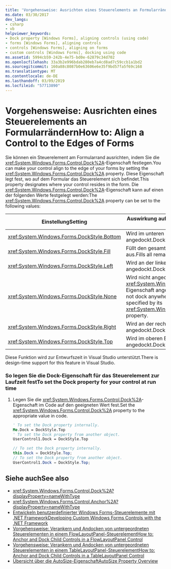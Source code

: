 ```yaml
---
title: 'Vorgehensweise: Ausrichten eines Steuerelements an Formularrändern'
ms.date: 03/30/2017
dev_langs:
- csharp
- vb
helpviewer_keywords:
- Dock property [Windows Forms], aligning controls (using code)
- forms [Windows Forms], aligning controls
- controls [Windows Forms], aligning on forms
- custom controls [Windows Forms], docking using code
ms.assetid: 5994cb59-242b-4e75-bd0e-62879c34d702
ms.openlocfilehash: 33a3b2e996bdab280eb7a4cd8ad7c59ccb1a1bd2
ms.sourcegitcommit: 160a88c8087b0e63606e6e35f9bd57fa5f69c168
ms.translationtype: MT
ms.contentlocale: de-DE
ms.lasthandoff: 03/09/2019
ms.locfileid: "57713890"
---
```

# <a name="how-to-align-a-control-to-the-edges-of-forms"></a><span data-ttu-id="cb754-102">Vorgehensweise: Ausrichten eines Steuerelements an Formularrändern</span><span class="sxs-lookup"><span data-stu-id="cb754-102">How to: Align a Control to the Edges of Forms</span></span>
<span data-ttu-id="cb754-103">Sie können ein Steuerelement am Formularrand ausrichten, indem Sie die <xref:System.Windows.Forms.Control.Dock%2A>-Eigenschaft festlegen.</span><span class="sxs-lookup"><span data-stu-id="cb754-103">You can make your control align to the edge of your forms by setting the <xref:System.Windows.Forms.Control.Dock%2A> property.</span></span> <span data-ttu-id="cb754-104">Diese Eigenschaft legt fest, wo auf dem Formular das Steuerelement sich befindet.</span><span class="sxs-lookup"><span data-stu-id="cb754-104">This property designates where your control resides in the form.</span></span> <span data-ttu-id="cb754-105">Die <xref:System.Windows.Forms.Control.Dock%2A>-Eigenschaft kann auf einen der folgenden Werte festgelegt werden:</span><span class="sxs-lookup"><span data-stu-id="cb754-105">The <xref:System.Windows.Forms.Control.Dock%2A> property can be set to the following values:</span></span>  
  
|<span data-ttu-id="cb754-106">Einstellung</span><span class="sxs-lookup"><span data-stu-id="cb754-106">Setting</span></span>|<span data-ttu-id="cb754-107">Auswirkung auf das Steuerelement</span><span class="sxs-lookup"><span data-stu-id="cb754-107">Effect on your control</span></span>|  
|-------------|----------------------------|  
|<xref:System.Windows.Forms.DockStyle.Bottom>|<span data-ttu-id="cb754-108">Wird im unteren Bereich des Formulars angedockt.</span><span class="sxs-lookup"><span data-stu-id="cb754-108">Docks to the bottom of the form.</span></span>|  
|<xref:System.Windows.Forms.DockStyle.Fill>|<span data-ttu-id="cb754-109">Füllt den gesamten verbleibenden Platz im Formular aus.</span><span class="sxs-lookup"><span data-stu-id="cb754-109">Fills all remaining space in the form.</span></span>|  
|<xref:System.Windows.Forms.DockStyle.Left>|<span data-ttu-id="cb754-110">Wird an der linken Seite des Formulars angedockt.</span><span class="sxs-lookup"><span data-stu-id="cb754-110">Docks to the left side of the form.</span></span>|  
|<xref:System.Windows.Forms.DockStyle.None>|<span data-ttu-id="cb754-111">Wird nicht angedockt und wird an der mit der <xref:System.Windows.Forms.Control.Location%2A>-Eigenschaft angegebenen Position angezeigt.</span><span class="sxs-lookup"><span data-stu-id="cb754-111">Does not dock anywhere, and it appears at the location specified by its <xref:System.Windows.Forms.Control.Location%2A> property.</span></span>|  
|<xref:System.Windows.Forms.DockStyle.Right>|<span data-ttu-id="cb754-112">Wird an der rechten Seite des Formulars angedockt.</span><span class="sxs-lookup"><span data-stu-id="cb754-112">Docks to the right side of the form.</span></span>|  
|<xref:System.Windows.Forms.DockStyle.Top>|<span data-ttu-id="cb754-113">Wird im oberen Bereich des Formulars angedockt.</span><span class="sxs-lookup"><span data-stu-id="cb754-113">Docks to the top of the form.</span></span>|  
  
 <span data-ttu-id="cb754-114">Diese Funktion wird zur Entwurfszeit in Visual Studio unterstützt.</span><span class="sxs-lookup"><span data-stu-id="cb754-114">There is design-time support for this feature in Visual Studio.</span></span>  
  
### <a name="to-set-the-dock-property-for-your-control-at-run-time"></a><span data-ttu-id="cb754-115">So legen Sie die Dock-Eigenschaft für das Steuerelement zur Laufzeit fest</span><span class="sxs-lookup"><span data-stu-id="cb754-115">To set the Dock property for your control at run time</span></span>  
  
1.  <span data-ttu-id="cb754-116">Legen Sie die <xref:System.Windows.Forms.Control.Dock%2A>-Eigenschaft im Code auf den geeigneten Wert fest.</span><span class="sxs-lookup"><span data-stu-id="cb754-116">Set the <xref:System.Windows.Forms.Control.Dock%2A> property to the appropriate value in code.</span></span>  
  
    ```vb  
    ' To set the Dock property internally.  
    Me.Dock = DockStyle.Top  
    ' To set the Dock property from another object.  
    UserControl1.Dock = DockStyle.Top  
    ```  
  
    ```csharp  
    // To set the Dock property internally.  
    this.Dock = DockStyle.Top;  
    // To set the Dock property from another object.  
    UserControl1.Dock = DockStyle.Top;  
    ```  
  
## <a name="see-also"></a><span data-ttu-id="cb754-117">Siehe auch</span><span class="sxs-lookup"><span data-stu-id="cb754-117">See also</span></span>
- <xref:System.Windows.Forms.Control.Dock%2A?displayProperty=nameWithType>
- <xref:System.Windows.Forms.Control.Anchor%2A?displayProperty=nameWithType>
- [<span data-ttu-id="cb754-118">Entwickeln benutzerdefinierter Windows Forms-Steuerelemente mit .NET Framework</span><span class="sxs-lookup"><span data-stu-id="cb754-118">Developing Custom Windows Forms Controls with the .NET Framework</span></span>](developing-custom-windows-forms-controls.md)
- [<span data-ttu-id="cb754-119">Vorgehensweise: Verankern und Andocken von untergeordneten Steuerelementen in einem FlowLayoutPanel-Steuerelement</span><span class="sxs-lookup"><span data-stu-id="cb754-119">How to: Anchor and Dock Child Controls in a FlowLayoutPanel Control</span></span>](how-to-anchor-and-dock-child-controls-in-a-flowlayoutpanel-control.md)
- [<span data-ttu-id="cb754-120">Vorgehensweise: Verankern und Andocken von untergeordneten Steuerelementen in einem TableLayoutPanel-Steuerelement</span><span class="sxs-lookup"><span data-stu-id="cb754-120">How to: Anchor and Dock Child Controls in a TableLayoutPanel Control</span></span>](how-to-anchor-and-dock-child-controls-in-a-tablelayoutpanel-control.md)
- [<span data-ttu-id="cb754-121">Übersicht über die AutoSize-Eigenschaft</span><span class="sxs-lookup"><span data-stu-id="cb754-121">AutoSize Property Overview</span></span>](autosize-property-overview.md)
